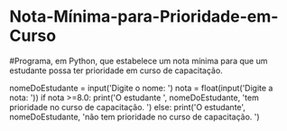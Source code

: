 # Nota-Mínima-para-Prioridade-em-Curso
#Programa, em Python, que estabelece um nota mínima para que um estudante possa ter prioridade em curso de capacitação.

nomeDoEstudante = input('Digite o nome: ')
nota = float(input('Digite a nota: '))
if nota >=8.0:
    print('O estudante ', nomeDoEstudante, 'tem prioridade no curso de capacitação. ')
else:
    print('O estudante', nomeDoEstudante, 'não tem prioridade no curso de capacitação. ')

